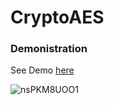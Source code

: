 # CryptoAES


### Demonistration

See Demo [here](https://www.youtube.com/watch?v=1q63xxX0CMw)

![nsPKM8UOO1](https://user-images.githubusercontent.com/63516927/184523511-a127674b-7646-4c06-84a3-c63290ead9dc.gif)
